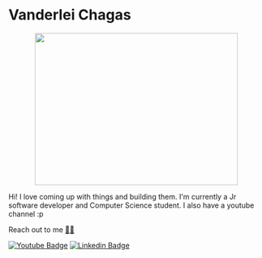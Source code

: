 # Vanderlei Chagas

<p align="center">
  <img align="center" height="300" width="400" src="https://media.giphy.com/media/I7kkegrRyNrk4/giphy.gif">
</p>

Hi! I love coming up with things and building them. I'm currently a Jr software developer and Computer Science student. I also have a youtube channel :p

Reach out to me [🦾](https://emojipedia.org/mechanical-arm/)[🤖](https://emojipedia.org/robot/)


[![Youtube Badge](https://img.shields.io/badge/-Youtube-FF0000?style=flat-square&labelColor=FF0000&logo=youtube&logoColor=white&link=https://www.youtube.com/channel/UCbNrfMN64fBFW7o0sCREOVg/videos)](https://www.youtube.com/channel/UCbNrfMN64fBFW7o0sCREOVg/videos) [![Linkedin Badge](https://img.shields.io/badge/-LinkedIn-blue?style=flat-square&logo=Linkedin&logoColor=white&link=https://www.linkedin.com/in/vanderlei-lopes-622823165/)](https://www.linkedin.com/in/vanderlei-lopes-622823165/)
